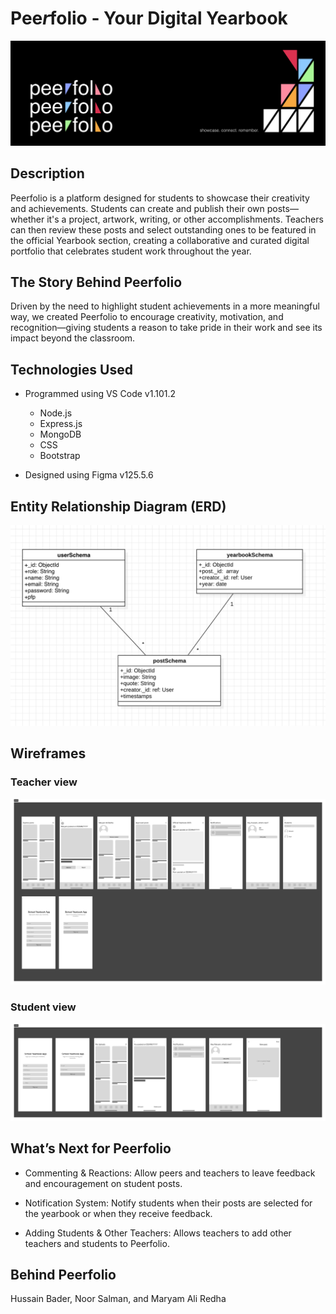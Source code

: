 # Pee*r*folio - Your Digital Yearbook

![header](readme-pic/header.png)

## **Description**

Peerfolio is a platform designed for students to showcase their creativity and achievements. Students can create and publish their own posts—whether it's a project, artwork, writing, or other accomplishments. Teachers can then review these posts and select outstanding ones to be featured in the official Yearbook section, creating a collaborative and curated digital portfolio that celebrates student work throughout the year.

## **The Story Behind Peerfolio**

Driven by the need to highlight student achievements in a more meaningful way, we created Peerfolio to encourage creativity, motivation, and recognition—giving students a reason to take pride in their work and see its impact beyond the classroom.

## **Technologies Used**

- Programmed using VS Code v1.101.2

  - Node.js
  - Express.js
  - MongoDB
  - CSS
  - Bootstrap

- Designed using Figma v125.5.6

## **Entity Relationship Diagram (ERD)**

![erd](./readme-pic/erd.png)

## **Wireframes**

### Teacher view

![teacher-view](./readme-pic/teacher-1.png)

### Student view

![student-view](./readme-pic/student-1.png)

## **What’s Next for Peerfolio**

- Commenting & Reactions:
  Allow peers and teachers to leave feedback and encouragement on student posts.

- Notification System:
  Notify students when their posts are selected for the yearbook or when they receive feedback.

- Adding Students & Other Teachers:
  Allows teachers to add other teachers and students to Peerfolio.

## **Behind Peerfolio**
Hussain Bader, Noor Salman, and Maryam Ali Redha